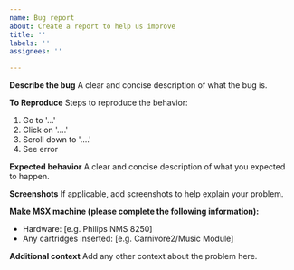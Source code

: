 ```yaml
---
name: Bug report
about: Create a report to help us improve
title: ''
labels: ''
assignees: ''

---
```


**Describe the bug**
A clear and concise description of what the bug is.

**To Reproduce**
Steps to reproduce the behavior:
1. Go to '...'
2. Click on '....'
3. Scroll down to '....'
4. See error

**Expected behavior**
A clear and concise description of what you expected to happen.

**Screenshots**
If applicable, add screenshots to help explain your problem.

**Make MSX machine (please complete the following information):**
 - Hardware: [e.g. Philips NMS 8250]
 - Any cartridges inserted: [e.g. Carnivore2/Music Module]

**Additional context**
Add any other context about the problem here.
